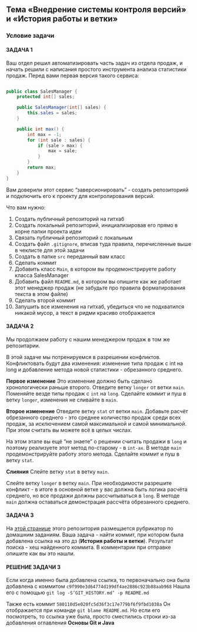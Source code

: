 ## Тема «Внедрение системы контроля версий» и «История работы и ветки»

### Условие задачи

#### ЗАДАЧА 1

Ваш отдел решил автоматизировать часть задач из отдела продаж, и начать решили с написания простого инструмента анализа статистики продаж. Перед вами первая версия такого сервиса:

``` java

public class SalesManager {
    protected int[] sales;

    public SalesManager(int[] sales) {
        this.sales = sales;
    }

    public int max() {
        int max = -1;
        for (int sale : sales) {
            if (sale > max) {
                max = sale;
            }
        }
        return max;
    }
}
```
Вам доверили этот сервис “заверсионировать” - создать репозиторияй и подключить его к проекту для контролирования версий.

Что вам нужно:

1. Создать публичный репозиторий на гитхаб
1. Создать локальный репозиторий, инициализировав его прямо в корне папки проекта идеи
1. Связать публичный репозиторий с локальным
1. Создать файл `.gitignore`, вписав туда правила, перечисленные выше в чеклисте для этой задачи
1. Создать в папке `src` переданный вам класс
1. Сделать коммит
1. Добавить класс `Main`, в котором вы продемонстрируете работу класса SalesManager
1. Добавить файл `README.md`, в котором вы опишите как же работает этот менеджер продаж (не забудьте про правила форматирования текста в этом файле)
1. Сделать второй коммит
1. Запушить все изменения на гитхаб, убедиться что не подхватился никакой мусор, а текст в ридми красиво отображается

#### ЗАДАЧА 2

Мы продолжаем работу с нашим менеджером продаж в том же репозитарии.

В этой задаче мы потренируемся в разрешении конфликтов. Конфликтовать будут два изменения: изменение типа продаж с int на long и добавление метода новой статистики - обрезанного среднего.

**Первое изменение**
Это изменение должно быть сделано хронологически раньше второго.
Отведите ветку `longer` от ветки `main`. Поменяйте везде типы продаж с `int` на `long`. Сделайте коммит и пуш в ветку `longer`, изменения не сливайте в `main`.

**Второе изменение**
Отведите ветку `stat` от ветки `main`. Добавьте расчёт обрезанного среднего - это среднее количество продаж среди всех продаж, за исключением самой максимальной и самой минимальной. При этом считать вы можете всё в целых числах.

На этом этапе вы ещё “не знаете” о решении считать продажи в `long` и поэтому реализуете этот метод по-старому - в `int-ах`.
В методе `main` продемонстрируйте работу этого метода.
Сделайте коммит и пуш в ветку `stat`.

**Слияния**
Слейте ветку `stat` в ветку `main`.

Слейте ветку `longer` в ветку `main`. При необходимости разрешите конфликт - в итоге в основной ветке у вас должна быть логика расчёта среднего, но все продажи должны рассчитываться в `long`. В методе `main` должна оставаться демонстрация рассчёта обрезанного среднего.

#### ЗАДАЧА 3
На [этой странице](https://github.com/Netology-cp/java/blob/main/README.md) этого репозитория размещается рубрикатор по домашним заданиям. Ваша задача - найти коммит, при котором была добавлена ссылка на это дз (**История работы и ветки**). Результат поиска - хеш найденного коммита. В комментарии при отправке опишите как вы это нашли.

#### РЕШЕНИЕ ЗАДАЧИ 3

Если когда именно была добавлена ссылка, то первоначально она была добавлена с коммитом `c9f990e3d64774d199df4ae2886c923b88aab968`
Нашла его с помощью `git log -S’GIT_HISTORY.md’ -p README.md`

Также есть коммит `580110d5e020fc5d36f3c17e779bf6f9fbd1038a`
Он отображается при команде `git blame README.md`. Но если его посмотреть, то ссылка уже была, просто сместились строки из-за добавления оглавления **Основы Git и Java**
